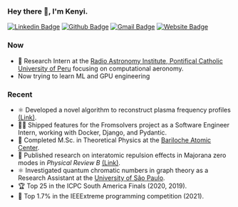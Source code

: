 ### Hey there 👋, I'm Kenyi.
[![Linkedin Badge](https://img.shields.io/badge/-RenzoTakagui-blue?style=flat-square&logo=Linkedin&logoColor=white&link=https://www.linkedin.com/in/renzo-kenyi-takagui-perez-b0a658139/)](https://www.linkedin.com/in/renzo-kenyi-takagui-perez-b0a658139/) 
[![Github Badge](https://img.shields.io/badge/-TAOGenna-000000?style=flat-square&logo=Github&logoColor=white&link=https://github.com/TAOGenna)](https://github.com/TAOGenna) 
[![Gmail Badge](https://img.shields.io/badge/-renzo.takagui@ib.edu.ar-c14438?style=flat-square&logo=Gmail&logoColor=white&link=mailto:renzo.takagui@ib.edu.ar)](mailto:renzo.takagui@ib.edu.ar)
[![Website Badge](https://img.shields.io/badge/-Personal%20Website-47CCCC?style=flat-square&logo=Google-Chrome&logoColor=white&link=https://taogenna.github.io/)](https://taogenna.github.io/)


### Now
- 🔭 Research Intern at the [Radio Astronomy Institute, Pontifical Catholic University of Peru](https://www.pucp.edu.pe) focusing on computational aeronomy.
- Now trying to learn ML and GPU engineering

### Recent
- ⚛️ Developed a novel algorithm to reconstruct plasma frequency profiles [(Link)](https://github.com/TAOGenna/inversion-algorithm-plasma-frequency-profile/blob/main/Documentation.pdf).
- 🧑‍💻 Shipped features for the Fromsolvers project as a Software Engineer Intern, working with Docker, Django, and Pydantic.
- 📄 Completed M.Sc. in Theoretical Physics at the [Bariloche Atomic Center](https://www.ib.edu.ar).
- 📑 Published research on interatomic repulsion effects in Majorana zero modes in *Physical Review B* [(Link)](https://journals.aps.org/prb/abstract/10.1103/PhysRevB.109.075416).
- ⚛️ Investigated quantum chromatic numbers in graph theory as a Research Assistant at the [University of São Paulo](https://www5.usp.br).
- 🏆 Top 25 in the ICPC South America Finals (2020, 2019).
- 🥇 Top 1.7% in the IEEExtreme programming competition (2021).


